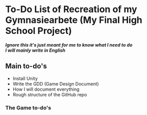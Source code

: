# To-Do List of Recreation of my Gymnasiearbete (My Final High School Project)
***Ignore this it's just meant for me to know what I need to do***
</br>***I will mainly write in English***
## Main to-do's
* Install Unity
* Write the GDD (Game Design Document)
* How I will document everything
* Rough structure of the GitHub repo

### The Game to-do's